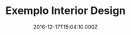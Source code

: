 ---
templateKey: interior-design-post
color: 5
title: Exemplo Interior Design
date: 2016-12-17T15:04:10.000Z
thumbnail: /img/thumbnail.png
illustration: /img/illustration.png
description: This is just a small example of interior design
details: Interior. 99x99. 12/2010
---